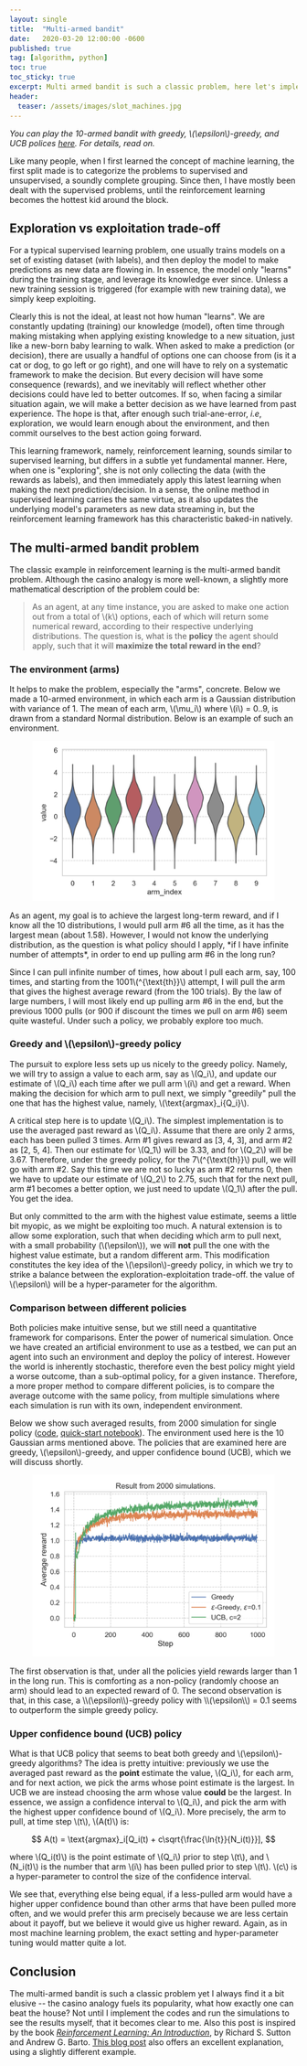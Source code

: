 ```yaml
---
layout: single
title:  "Multi-armed bandit"
date:   2020-03-20 12:00:00 -0600
published: true
tag: [algorithm, python]
toc: true
toc_sticky: true
excerpt: Multi armed bandit is such a classic problem, here let's implement some simple policies from ground up to address this problem.
header:
  teaser: /assets/images/slot_machines.jpg
---
```

*You can play the 10-armed bandit with greedy, \\(\epsilon\\)-greedy, and UCB polices [here](http://www.wisewheels.us/bandit). For details, read on.*

Like many people, when I first learned the concept of machine learning, the first split made is to categorize the problems to supervised and unsupervised, a soundly complete grouping. Since then, I have mostly been dealt with the supervised problems, until the reinforcement learning becomes the hottest kid around the block.

## Exploration vs exploitation trade-off
For a typical supervised learning problem, one usually trains models on a set of existing dataset (with labels), and then deploy the model to make predictions as new data are flowing in. In essence, the model only "learns" during the training stage, and leverage its knowledge ever since. Unless a new training session is triggered (for example with new training data), we simply keep exploiting.

Clearly this is not the ideal, at least not how human "learns". We are constantly updating (training) our knowledge (model), often time through making mistaking when applying existing knowledge to a new situation, just like a new-born baby learning to walk. When asked to make a prediction (or decision), there are usually a handful of options one can choose from (is it a cat or dog, to go left or go right), and one will have to rely on a systematic framework to make the decision. But every decision will have some consequence (rewards), and we inevitably will reflect whether other decisions could have led to better outcomes. If so, when facing a similar situation again, we will make a better decision as we have learned from past experience. The hope is that, after enough such trial-ane-error, *i.e*, exploration, we would learn enough about the environment, and then commit ourselves to the best action going forward.

This learning framework, namely, reinforcement learning, sounds similar to supervised learning, but differs in a subtle yet fundamental manner. Here, when one is "exploring", she is not only collecting the data (with the rewards as labels), and then immediately apply this latest learning when making the next prediction/decision. In a sense, the online method in supervised learning carries the same virtue, as it also updates the underlying model's parameters as new data streaming in, but the reinforcement learning framework has this characteristic baked-in natively.


## The multi-armed bandit problem
The classic example in reinforcement learning is the multi-armed bandit problem. Although the casino analogy is more well-known, a slightly more mathematical description of the problem could be:

> As an agent, at any time instance, you are asked to make one action out from a total of \\(k\\) options, each of which will return some numerical reward, according to their respective underlying distributions. The question is, what is the **policy** the agent should apply, such that it will **maximize the total reward in the end**?

### The environment (arms)
It helps to make the problem, especially the "arms", concrete. Below we made a 10-armed environment, in which each arm is a Gaussian distribution with variance of 1. The mean of each arm, \\(\mu_i\\) where \\(i\\) = 0..9, is drawn from a standard Normal distribution. Below is an example of such an environment.
<figure>
<center>
<a href="/assets/images/multi_armed_bandit_testbed.png"><img src="/assets/images/multi_armed_bandit_testbed.png"></a>
</center>
</figure>
As an agent, my goal is to achieve the largest long-term reward, and if I know all the 10 distributions, I would pull arm #6 all the time, as it has the largest mean (about 1.58). However, I would not know the underlying distribution, as the question is what policy should I apply, *if I have infinite number of attempts*, in order to end up pulling arm #6 in the long run?

Since I can pull infinite number of times, how about I pull each arm, say, 100 times, and starting from the 1001\\(^{\text{th}}\\) attempt, I will pull the arm that gives the highest average reward (from the 100 trials). By the law of large numbers, I will most likely end up pulling arm #6 in the end, but the previous 1000 pulls (or 900 if discount the times we pull on arm #6) seem quite wasteful. Under such a policy, we probably explore too much.

### Greedy and \\(\epsilon\\)-greedy policy
The pursuit to explore less sets up us nicely to the greedy policy. Namely, we will try to assign a value to each arm, say as \\(Q_i\\), and update our estimate of \\(Q_i\\) each time after we pull arm \\(i\\) and get a reward. When making the decision for which arm to pull next, we simply "greedily" pull the one that has the highest value, namely, \\(\text{argmax}_i{Q_i}\\).

A critical step here is to update \\(Q_i\\). The simplest implementation is to use the averaged past reward as \\(Q_i\\). Assume that there are only 2 arms, each has been pulled 3 times. Arm #1 gives reward as [3, 4, 3], and arm #2 as [2, 5, 4]. Then our estimate for \\(Q_1\\) will be 3.33, and for \\(Q_2\\) will be 3.67. Therefore, under the greedy policy, for the 7\\(^{\text{th}}\\) pull, we will go with arm #2. Say this time we are not so lucky as arm #2 returns 0, then we have to update our estimate of \\(Q_2\\) to 2.75, such that for the next pull, arm #1 becomes a better option, we just need to update \\(Q_1\\) after the pull. You get the idea.

But only committed to the arm with the highest value estimate, seems a little bit myopic, as we might be exploiting too much. A natural extension is to allow some exploration, such that when deciding which arm to pull next, with a small probability (\\(\epsilon\\)), we will **not** pull the one with the highest value estimate, but a random different arm. This modification constitutes the key idea of the \\(\epsilon\\)-greedy policy, in which we try to strike a balance between the exploration-exploitation trade-off. the value of \\(\epsilon\\) will be a hyper-parameter for the algorithm.


### Comparison between different policies
Both policies make intuitive sense, but we still need a quantitative framework for comparisons. Enter the power of numerical simulation. Once we have created an artificial environment to use as a testbed, we can put an agent into such an environment and deploy the policy of interest. However the world is inherently stochastic, therefore even the best policy might yield a worse outcome, than a sub-optimal policy, for a given instance. Therefore, a more proper method to compare different policies, is to compare the average outcome with the same policy, from multiple simulations where each simulation is run with its own, independent environment.

Below we show such averaged results, from 2000 simulation for single policy ([code](https://github.com/changyaochen/changyaochen.github.io/blob/master/assets/notebooks/multi_armed_bandit.py), [quick-start notebook](https://github.com/changyaochen/changyaochen.github.io/blob/master/assets/notebooks/multi_armed_bandit.ipynb)). The environment used here is the 10 Gaussian arms mentioned above. The policies that are examined here are greedy, \\(\epsilon\\)-greedy, and upper confidence bound (UCB), which we will discuss shortly.
<figure>
<center>
<a href="/assets/images/multi_armed_bandit_comparison.png"><img src="/assets/images/multi_armed_bandit_comparison.png"></a>
</center>
</figure>
The first observation is that, under all the policies yield rewards larger than 1 in the long run. This is comforting as a non-policy (randomly choose an arm) should lead to an expected reward of 0. The second observation is that, in this case, a \\(\epsilon\\)-greedy policy with \\(\epsilon\\) = 0.1 seems to outperform the simple greedy policy.


### Upper confidence bound (UCB) policy
What is that UCB policy that seems to beat both greedy and \\(\epsilon\\)-greedy algorithms? The idea is pretty intuitive: previously we use the averaged past reward as the **point** estimate the value, \\(Q_i\\), for each arm, and for next action, we pick the arms whose point estimate is the largest. In UCB we are instead choosing the arm whose value **could** be the largest. In essence, we assign a confidence interval to \\(Q_i\\), and pick the arm with the highest upper confidence bound of \\(Q_i\\). More precisely, the arm to pull, at time step \\(t\\), \\(A(t)\\) is:

$$
A(t) = \text{argmax}_i[Q_i(t) + c\sqrt{\frac{\ln{t}}{N_i(t)}}],
$$

where \\(Q_i(t)\\) is the point estimate of \\(Q_i\\) prior to step \\(t\\), and \\(N_i(t)\\) is the number that arm \\(i\\) has been pulled prior to step \\(t\\). \\(c\\) is a hyper-parameter to control the size of the confidence interval.

We see that, everything else being equal, if a less-pulled arm would have a higher upper confidence bound than other arms that have been pulled more often, and we would prefer this arm precisely because we are less certain about it payoff, but we believe it would give us higher reward. Again, as in most machine learning problem, the exact setting and hyper-parameter tuning would matter quite a lot.

## Conclusion
The multi-armed bandit is such a classic problem yet I always find it a bit elusive -- the casino analogy fuels its popularity, what how exactly one can beat the house? Not until I implement the codes and run the simulations to see the results myself, that it becomes clear to me. Also this post is inspired by the book [*Reinforcement Learning: An Introduction*](http://incompleteideas.net/book/the-book-2nd.html), by Richard S. Sutton and Andrew G. Barto. [This blog post](https://lilianweng.github.io/lil-log/2018/01/23/the-multi-armed-bandit-problem-and-its-solutions.html) also offers an excellent explanation, using a slightly different example.







